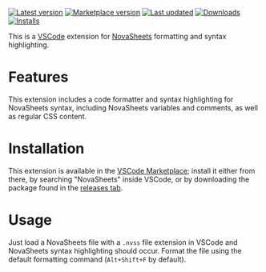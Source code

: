 [![Latest version](https://img.shields.io/github/v/release/Nixinova/NovaSheets-vscode?label=latest&style=flat-square&logo=github)](https://github.com/Nixinova/NovaSheets-vscode/releases)
[![Marketplace version](https://img.shields.io/visual-studio-marketplace/v/Nixinova.novasheets?label=marketplace&style=flat-square&logo=visual-studio)](https://marketplace.visualstudio.com/items/Nixinova.novasheets)
[![Last updated](https://img.shields.io/github/release-date/Nixinova/NovaSheets-vscode?label=updated&style=flat-square)](https://github.com/Nixinova/NovaSheets-vscode/releases)
[![Downloads](https://img.shields.io/visual-studio-marketplace/d/Nixinova.novasheets?style=flat-square&logo=visual-studio)](https://marketplace.visualstudio.com/items/Nixinova.novasheets)
[![Installs](https://img.shields.io/visual-studio-marketplace/i/Nixinova.novasheets?style=flat-square&logo=visual-studio)](https://marketplace.visualstudio.com/items/Nixinova.novasheets)

This is a [VSCode](https://github.com/microsoft/vscode) extension for [NovaSheets](https://github.com/NovaSheets/NovaSheets) formatting and syntax highlighting.

# Features
This extension includes a code formatter and syntax highlighting for NovaSheets syntax, including NovaSheets variables and comments, as well as regular CSS content.

# Installation
This extension is available in the [VSCode Marketplace](https://marketplace.visualstudio.com/items/Nixinova.novasheets); install it either from there, by searching "NovaSheets" inside VSCode, or by downloading the package found in the [releases tab](https://github.com/NovaSheets/vscode/releases).

# Usage
Just load a NovaSheets file with a `.nvss` file extension in VSCode and NovaSheets syntax highlighting should occur.
Format the file using the default formatting command (`Alt+Shift+F` by default).
